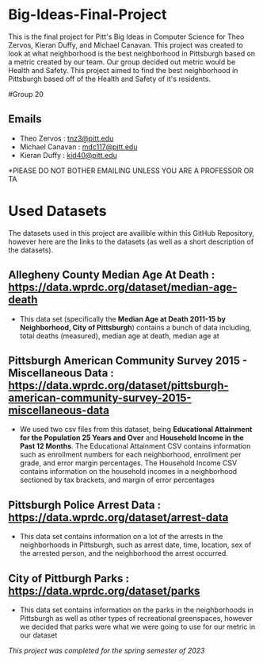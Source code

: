 # Big-Ideas-Final-Project
This is the final project for Pitt's Big Ideas in Computer Science for Theo Zervos, Kieran Duffy, and Michael Canavan. This project was created to look at what neighborhood is the best neighborhood in Pittsburgh based on a metric created by our team. Our group decided out metric would be Health and Safety. This project aimed to find the best neighborhood in Pittsburgh based off of the Health and Safety of it's residents.

#Group 20

## Emails
* Theo Zervos : tnz3@pitt.edu
* Michael Canavan : mdc117@pitt.edu
* Kieran Duffy : kid40@pitt.edu

*PlEASE DO NOT BOTHER EMAILING UNLESS YOU ARE A PROFESSOR OR TA


# Used Datasets
The datasets used in this project are availible within this GitHub Repository, however here are the links to the datasets (as well as a short description of the datasets).

## Allegheny County Median Age At Death : https://data.wprdc.org/dataset/median-age-death
* This data set (specifically the **Median Age at Death 2011-15 by Neighborhood, City of Pittsburgh**) contains a bunch of data including, total deaths (measured), median age at death, median age at

## Pittsburgh American Community Survey 2015 - Miscellaneous Data : https://data.wprdc.org/dataset/pittsburgh-american-community-survey-2015-miscellaneous-data
* We used two csv files from this dataset, being **Educational Attainment for the Population 25 Years and Over** and **Household Income in the Past 12 Months**. The Educational Attainment CSV contains information such as enrollment numbers for each neighborhood, enrollment per grade, and error margin percentages. The Household Income CSV contains information on the household incomes in a neighborhood sectioned by tax brackets, and margin of error percentages

## Pittsburgh Police Arrest Data : https://data.wprdc.org/dataset/arrest-data
* This data set contains information on a lot of the arrests in the neighborhoods in Pittsburgh, such as arrest date, time, location, sex of the arrested person, and the neighborhood the arrest occurred.

## City of Pittburgh Parks : https://data.wprdc.org/dataset/parks
* This data set contains information on the parks in the neighborhoods in Pittsburgh as well as other types of recreational greenspaces, however we decided that parks were what we were going to use for our metric in our dataset



*This project was completed for the spring semester of 2023*
